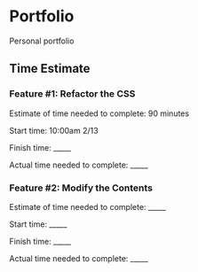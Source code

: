 # Portfolio

Personal portfolio

## Time Estimate

### Feature #1: Refactor the CSS

Estimate of time needed to complete: 90 minutes

Start time: 10:00am 2/13

Finish time: _____

Actual time needed to complete: _____

### Feature #2: Modify the Contents

Estimate of time needed to complete: _____

Start time: _____

Finish time: _____

Actual time needed to complete: _____